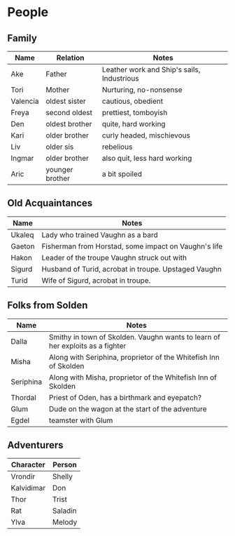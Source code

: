 # People

## Family
| Name | Relation | Notes |
| ---- | -------- | ---- |
| Ake | Father | Leather work and Ship's sails, Industrious |
| Tori | Mother | Nurturing, no-nonsense |
| Valencia | oldest sister | cautious, obedient |
| Freya | second oldest | prettiest, tomboyish |
| Den |  oldest brother | quite, hard working |
| Kari | older brother | curly headed, mischievous |
| Liv | older sis | rebelious |
| Ingmar | older brother | also quit, less hard working |
| Aric | younger brother | a bit spoiled |

## Old Acquaintances
| Name | Notes |
| --- | --- |
| Ukaleq | Lady who trained Vaughn as a bard |
| Gaeton | Fisherman from Horstad, some impact on Vaughn's life |
| Hakon | Leader of the troupe Vaughn struck out with |
| Sigurd | Husband of Turid, acrobat in troupe. Upstaged Vaughn |
| Turid | Wife of Sigurd, acrobat in troupe. |

## Folks from Solden
| Name | Notes |
| ---- | ---- | 
| Dalla | Smithy in town of Skolden. Vaughn wants to learn of her exploits as a fighter |
| Misha | Along with Seriphina, proprietor of the Whitefish Inn of Skolden |
| Seriphina | Along with Misha, proprietor of the Whitefish Inn of Skolden |
| Thordal | Priest of Oden, has a birthmark and eyepatch? |
| Glum | Dude on the wagon at the start of the adventure |
| Egdel | teamster with Glum |


## Adventurers
| Character | Person |
| -------   | -----  |
| Vrondir | Shelly |
| Kalvidimar | Don |
| Thor | Trist |
| Rat | Saladin |
| Ylva | Melody |
